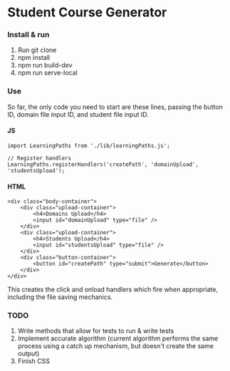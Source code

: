 # Student Course Generator

### Install & run
1. Run git clone
2. npm install
3. npm run build-dev
4. npm run serve-local

### Use
So far, the only code you need to start are these lines, passing the button ID, domain file input ID, and student file input ID.

#### JS
```
import LearningPaths from './lib/learningPaths.js';

// Register handlers
LearningPaths.registerHandlers('createPath', 'domainUpload', 'studentsUpload');
```

#### HTML
```
<div class="body-container">
    <div class="upload-container">
        <h4>Domains Upload</h4>
        <input id="domainUpload" type="file" />
    </div>
    <div class="upload-container">
        <h4>Students Upload</h4>
        <input id="studentsUpload" type="file" />
    </div>
    <div class="button-container">
        <button id="createPath" type="submit">Generate</button>
    </div>
</div>
```

This creates the click and onload handlers which fire when appropriate, including the file saving mechanics.

### TODO
1. Write methods that allow for tests to run & write tests
2. Implement accurate algorithm (current algorithm performs the same process using a catch up mechanism, but doesn't create the same output)
3. Finish CSS
